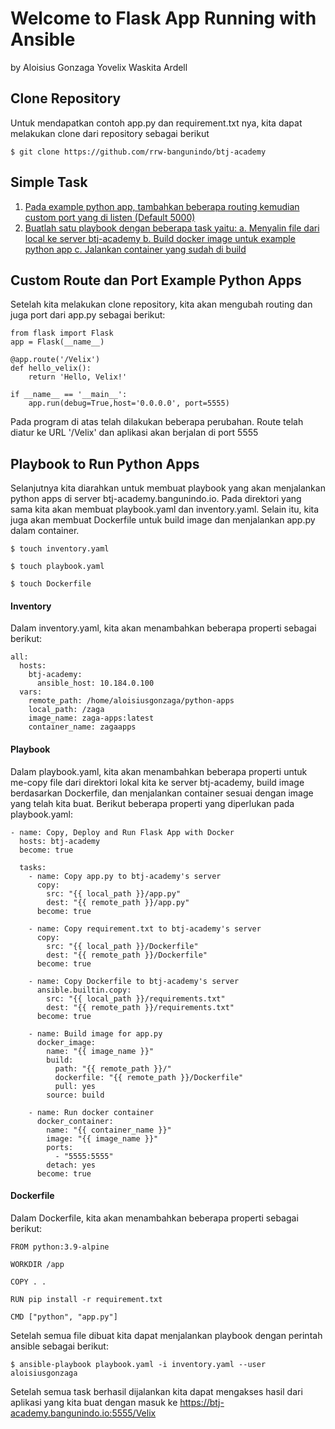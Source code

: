 # Welcome to Flask App Running with Ansible
by Aloisius Gonzaga Yovelix Waskita Ardell

## Clone Repository
Untuk mendapatkan contoh app.py dan requirement.txt nya, kita dapat melakukan clone dari repository sebagai berikut
```
$ git clone https://github.com/rrw-bangunindo/btj-academy
```

## Simple Task
1. [Pada example python app, tambahkan beberapa routing kemudian custom port yang di listen (Default 5000)](https://github.com/AloisiusVelix/btj-academy/flask_apps#custom-route-dan-port-example-python-apps)
2. [Buatlah satu playbook dengan beberapa task yaitu:
a. Menyalin file dari local ke server btj-academy
b. Build docker image untuk example python app
c. Jalankan container yang sudah di build](https://github.com/AloisiusVelix/btj-academy/flask_apps#playbook-to-run-python-apps)

## Custom Route dan Port Example Python Apps
Setelah kita melakukan clone repository, kita akan mengubah routing dan juga port dari app.py sebagai berikut:
```
from flask import Flask
app = Flask(__name__)

@app.route('/Velix')
def hello_velix():
    return 'Hello, Velix!'

if __name__ == '__main__':
    app.run(debug=True,host='0.0.0.0', port=5555)
```
Pada program di atas telah dilakukan beberapa perubahan. Route telah diatur ke URL '/Velix'
dan aplikasi akan berjalan di port 5555

## Playbook to Run Python Apps
Selanjutnya kita diarahkan untuk membuat playbook yang akan menjalankan python apps di server btj-academy.bangunindo.io. Pada direktori yang sama kita akan membuat playbook.yaml dan inventory.yaml. Selain itu, kita juga akan membuat Dockerfile untuk build image dan menjalankan app.py dalam container.

```
$ touch inventory.yaml
```
```
$ touch playbook.yaml
```
```
$ touch Dockerfile
```

#### Inventory
Dalam inventory.yaml, kita akan menambahkan beberapa properti sebagai berikut:
```
all:
  hosts:
    btj-academy:
      ansible_host: 10.184.0.100
  vars:
    remote_path: /home/aloisiusgonzaga/python-apps
    local_path: /zaga
    image_name: zaga-apps:latest
    container_name: zagaapps
```
#### Playbook
Dalam playbook.yaml, kita akan menambahkan beberapa properti untuk me-copy file dari direktori lokal kita ke server btj-academy, build image berdasarkan Dockerfile, dan menjalankan container sesuai dengan image yang telah kita buat. Berikut beberapa properti yang diperlukan pada playbook.yaml:
```
- name: Copy, Deploy and Run Flask App with Docker
  hosts: btj-academy
  become: true

  tasks:
    - name: Copy app.py to btj-academy's server
      copy:
        src: "{{ local_path }}/app.py"
        dest: "{{ remote_path }}/app.py"
      become: true

    - name: Copy requirement.txt to btj-academy's server
      copy:
        src: "{{ local_path }}/Dockerfile"
        dest: "{{ remote_path }}/Dockerfile"
      become: true

    - name: Copy Dockerfile to btj-academy's server
      ansible.builtin.copy:
        src: "{{ local_path }}/requirements.txt"
        dest: "{{ remote_path }}/requirements.txt"
      become: true

    - name: Build image for app.py
      docker_image:
        name: "{{ image_name }}"
        build:
          path: "{{ remote_path }}/"
          dockerfile: "{{ remote_path }}/Dockerfile"
          pull: yes
        source: build

    - name: Run docker container
      docker_container:
        name: "{{ container_name }}"
        image: "{{ image_name }}"
        ports:
          - "5555:5555"
        detach: yes
      become: true
```
#### Dockerfile
Dalam Dockerfile, kita akan menambahkan beberapa properti sebagai berikut:
```
FROM python:3.9-alpine

WORKDIR /app

COPY . .

RUN pip install -r requirement.txt

CMD ["python", "app.py"]
```
Setelah semua file dibuat kita dapat menjalankan playbook dengan perintah ansible sebagai berikut:
```
$ ansible-playbook playbook.yaml -i inventory.yaml --user aloisiusgonzaga
```
Setelah semua task berhasil dijalankan kita dapat mengakses hasil dari aplikasi yang kita buat dengan masuk ke https://btj-academy.bangunindo.io:5555/Velix

